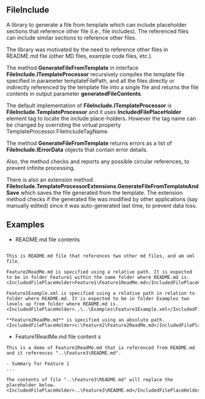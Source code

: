 ## FileInclude

A library to generate a file from template which can include placeholder sections that reference other file (i.e., file includes). The referenced files can include similar sections to reference other files.

The library was motivated by the need to reference other files in README.md file (other MD files, example code files, etc.).

The method **GenerateFileFromTemplate** in interface **FileInclude.ITemplateProcessor** recursively compiles the template file specified in parameter templateFilePath, and all the files directly or indirectly referenced by the template file into a single file and returns the file contents in output parameter **generatedFileContents**. 

The default implementation of **FileInclude.ITemplateProcessor** is **FileInclude.TemplateProcessor** and it uses **IncludedFilePlaceHolder** element tag to locate the include place-holders. However the tag name can be changed by overriding the virtual property TemplateProcessor.FileIncludeTagName.

The method **GenerateFileFromTemplate** returns errors as a list of **FileInclude.IErrorData** objects that contain error details.

Also, the method checks and reports any possible circular references, to prevent infinite processing.

There is also an extension method **FileInclude.TemplateProcessorExtensions.GenerateFileFromTemplateAndSave** which saves the file generated from the template. The extension method checks if the generated file was modified by other applications (say manually edited) since it was auto-generated last time, to prevent data loss.

## Examples

- README.md file contents

```text

This is README.md file that references two other md files, and am xml file.

Feature2ReadMe.md is specified using a relative path. It is expected to be in folder Feature1 within the same folder where README.md is.
<IncludedFilePlaceHolder>Feature1\Feature1ReadMe.md</IncludedFilePlaceHolder>

Feature1Example.xml is specified using a relative path in relation to folder where README.md. It is expected to be in folder Examples two levels up from folder where README.md is.
<IncludedFilePlaceHolder>..\..\Examples\Feature1Example.xml</IncludedFilePlaceHolder>

**Feature2ReadMe.md** is specified using an absolute path.
<IncludedFilePlaceHolder>c:\Feature2\Feature2ReadMe.md</IncludedFilePlaceHolder>

```

- Feature1ReadMe.md file content s

```text
This is a demo of Feature1ReadMe.md that is referenced from README.md and it references "..\Feature3\README.md".

- Summary for Feature 1
...

The contents of file "..\Feature3\README.md" will replace the placeholder below.
<IncludedFilePlaceHolder>..\Feature3\README.md</IncludedFilePlaceHolder>

```
